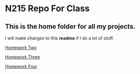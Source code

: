 # N215 Repo For Class

## This is the home folder for all my projects.

I will make changes to this **readme** if I do a lot of stuff.

[Homework Two](https://fatyoshi.github.io/215-repo/travelfy-hero/)

[Homework Three](https://fatyoshi.github.io/215-repo/travelfy-home/)

[Homework Four](https://fatyoshi.github.io/215-repo/travelfy-responsive/)